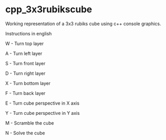 # cpp_3x3rubikscube
Working representation of a 3x3 rubiks cube using c++ console graphics. 


Instructions in english

W - Turn top layer

A - Turn left layer

S - Turn front layer

D - Turn right layer

X - Turn bottom layer

F - Turn back layer

E - Turn cube perspective in X axis

Y - Turn cube perspective in Y axis

M - Scramble the cube

N - Solve the cube


